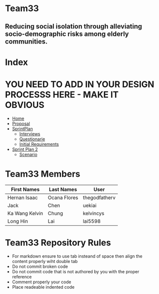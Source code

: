 # Team33 
## Reducing social isolation through alleviating socio-demographic risks among elderly communities.

# Index
# YOU NEED TO ADD IN YOUR DESIGN PROCESSS HERE - MAKE IT OBVIOUS
  * [Home](./Home.md)
  * [Proposal](./Proposal.md)
  * [SprintPlan](./SprintPlan.md)
    * [Interviews](./InterviewsSetOne.md)
    * [Questionarie](./Questionarie.md)
    * [Initial Requirements](./initialRequirement.md)
  * [Sprint Plan 2](./SprintPlan2.md)
    * [Scenario](./scenario.md)



# Team33 Members 

| First Names  | Last Names  | User         | 
| ----------- |  --------   | ------------  |
|Hernan Isaac | Ocana Flores| thegodfatherv |
| Jack        | Chen        | uekiai        |
|Ka Wang Kelvin|Chung       |kelvincys      |
|Long Hin      |Lai         |lai5598         |


# Team33 Repository Rules 

* For markdown ensure to use tab insteand of space then align the content properly wiht double tab
* Do not commit broken code
* Do not commit code that is not authored by you with the proper reference
* Comment properly your code
* Place readeable indented code
